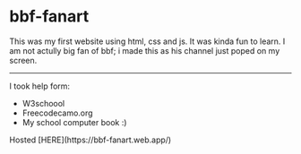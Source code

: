 # bbf-fanart
This was my first website using html, css and js. It was kinda fun to learn. I am not actully big fan of bbf; i made this as his channel just poped on my screen.
<hr>
I took help form:
<ul>
  <li>W3schoool</li>
  <li>Freecodecamo.org</li>
  <li>My school computer book :)</li>
</ul>
Hosted [HERE](https://bbf-fanart.web.app/)


